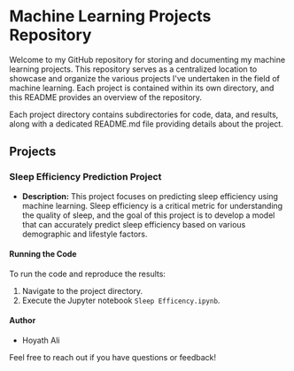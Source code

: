 
# Machine Learning Projects Repository

Welcome to my GitHub repository for storing and documenting my machine learning projects. This repository serves as a centralized location to showcase and organize the various projects I've undertaken in the field of machine learning. Each project is contained within its own directory, and this README provides an overview of the repository.


Each project directory contains subdirectories for code, data, and results, along with a dedicated README.md file providing details about the project.

## Projects

### Sleep Efficiency Prediction Project

- **Description:** This project focuses on predicting sleep efficiency using machine learning. Sleep efficiency is a critical metric for understanding the quality of sleep, and the goal of this project is to develop a model that can accurately predict sleep efficiency based on various demographic and lifestyle factors.
  
#### Running the Code

To run the code and reproduce the results:

1. Navigate to the project directory.
2. Execute the Jupyter notebook `Sleep Efficency.ipynb`.

#### Author

- Hoyath Ali



Feel free to reach out if you have questions or feedback!
